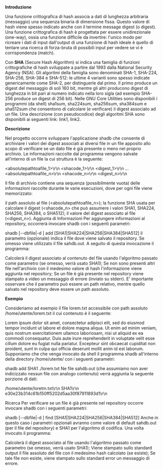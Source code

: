 **Introduzione**

Una funzione crittografica di hash associa a dati di lunghezza arbitraria (messaggio) una sequenza binaria di dimensione fissa. Questo valore di hash viene spesso indicato anche con il termine message digest (o digest). Una funzione crittografica di hash è progettata per essere unidirezionale (one-way), ossia una funzione difficile da invertire: l'unico modo per ricreare i dati di input dall'output di una funzione di hash ideale è quello di tentare una ricerca di forza-bruta di possibili input per vedere se vi è corrispondenza (match).

Con **SHA** (Secure Hash Algorithm) si indica una famiglia di funzioni crittografiche di hash sviluppate a partire dal 1993 dalla National Security Agency (NSA). Gli algoritmi della famiglia sono denominati SHA-1, SHA-224, SHA-256, SHA-384 e SHA-512: le ultime 4 varianti sono spesso indicate genericamente come SHA-2, per distinguerle dal primo. Il primo produce un digest del messaggio di soli 160 bit, mentre gli altri producono digest di lunghezza in bit pari al numero indicato nella loro sigla (ad esempio SHA-256 produce un digest di 256 bit). Nelle GNU Core Utilities sono disponibili i programmi (da shell) sha1sum, sha224sum, sha256sum, sha384sum e sha512sum che consentono di calcolare (e verificare) il digest associato ad un file. Una descrizione (con pseudocodice) degli algoritmi SHA sono disponibili ai seguenti link: link1, link2.


**Descrizione**

Nel progetto occorre sviluppare l'applicazione shadb che consente di archiviare i valori dei digest associati ai diversi file in un file apposito allo scopo di verificare se un dato file è già presente o meno nel proprio archivio. Le informazioni raccolte dal programma vengono salvate all'interno di un file la cui struttura è la seguente:

<absolutepathtoafile_1>\r\n
<shacode_1>\r\n
<digest_1>\r\n
...
<absolutepathtoafile_n>\r\n
<shacode_n>\r\n
<digest_n>\r\n

Il file di archivio contiene una sequenza (possibilmente vuota) delle informazioni raccolte durante le varie esecuzioni, dove per ogni file viene memorizzato:

il path assoluto al file (<absolutepathtoafile_n>);
la funzione SHA usata per calcolare il digest (<shacode_n> che può assumere i valori SHA1, SHA224, SHA256, SHA384, o SHA512);
il valore del digest associato al file (<digest_n>).
Aggiunta di Informazioni
Per aggiungere informazioni al repository, occorrerà invocare shadb con i seguenti parametri:

shadb [--dbfile|-d <dbfile>] add [SHA1|SHA224|SHA256|SHA384|SHA512] <pathtoafile> 
il parametro (opzionale) <dbfile> indica il file dove viene salvato il repository. Se omesso viene utilizzato il file sahdb.out. A seguito di questa invocazione il programma:

Calcolerà il digest associato al contenuto del file <pathtoafile> usando l'algoritmo passato come parametro (se omesso, verrà usato SHA1);
Se non sono presenti altri file nell'archivio con il medesimo valore di hash l'informazione viene aggiunta nel repository;
Se un file è già presente nel repository viene stampato a video un messaggio di errore (inviato su stderr).
E' importante osservare che il parametro <pathtoafile> può essere un path relativo, mentre quello salvato nel repository deve essere un path assoluto.

**Esempio**
  
Consideriamo ad esempio il file lorem.txt accessibile con path assoluto /home/utente/lorem.txt il cui contenuto è il seguente:

Lorem ipsum dolor sit amet, consectetur adipisci elit, sed do eiusmod tempor incidunt ut labore et dolore magna aliqua. Ut enim ad minim veniam, quis nostrum exercitationem ullamco laboriosam, nisi ut aliquid ex ea commodi consequatur. Duis aute irure reprehenderit in voluptate velit esse cillum dolore eu fugiat nulla pariatur. Excepteur sint obcaecat cupiditat non proident, sunt in culpa qui officia deserunt mollit anim id est laborum.
Supponiamo che che venga invocato da shell il programma shadb all'interno della directory /home/utente/ con i seguenti parametri:

shadb add SHA1 ./lorem.txt 
Ne file sahdb.out (che assumiamo non aver indicizzato nessun file con analogo contenuto) verrà aggiunta la seguente porzione di dati:

/home/utente/loretm.txt\r\n
SHA1\r\n
e30e23b314c61b150ff5202d5aa30f87911893d1\r\n

Ricerca
Per verificare se un file è già presente nel repository occorre invocare shadb con i seguenti parametri:

shadb [--dbfile|-d <dbfile>] find [SHA1|SHA224|SHA256|SHA384|SHA512] <pathtoafile> 
Anche in questo caso i parametri opzionali avranno come valore di default sahdb.out (per il file del repository) e SHA1 per l'algoritmo di codifica. Una volta invocato il programma:

Calcolerà il digest associato al file <pathtoafile> usando l'algoritmo passato come parametro (se omesso, verrà usato SHA1);
Viene stampato sullo standard output il file assoluto del file con il medesimo hash calcolato (se esiste);
Se tale file non esiste, viene stampato sullo standard error un messaggio di errore.
